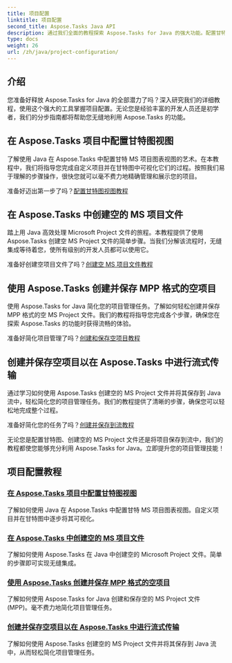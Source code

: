 ```yaml
---
title: 项目配置
linktitle: 项目配置
second_title: Aspose.Tasks Java API
description: 通过我们全面的教程探索 Aspose.Tasks for Java 的强大功能。配置甘特图、创建 MS 项目文件并简化项目管理。
type: docs
weight: 26
url: /zh/java/project-configuration/
---
```

## 介绍

您准备好释放 Aspose.Tasks for Java 的全部潜力了吗？深入研究我们的详细教程，使用这个强大的工具掌握项目配置。无论您是经验丰富的开发人员还是初学者，我们的分步指南都将帮助您无缝地利用 Aspose.Tasks 的功能。

## 在 Aspose.Tasks 项目中配置甘特图视图

了解使用 Java 在 Aspose.Tasks 中配置甘特 MS 项目图表视图的艺术。在本教程中，我们将指导您完成自定义项目并在甘特图中可视化它们的过程。按照我们易于理解的步骤操作，很快您就可以毫不费力地精确管理和展示您的项目。

准备好迈出第一步了吗？[配置甘特图视图教程](./configure-gantt-chart/)

## 在 Aspose.Tasks 中创建空的 MS 项目文件

踏上用 Java 高效处理 Microsoft Project 文件的旅程。本教程提供了使用 Aspose.Tasks 创建空 MS Project 文件的简单步骤。当我们分解该流程时，无缝集成等待着您，使所有级别的开发人员都可以使用它。

准备好创建空项目文件了吗？[创建空 MS 项目文件教程](./create-empty-project-file/)

## 使用 Aspose.Tasks 创建并保存 MPP 格式的空项目

使用 Aspose.Tasks for Java 简化您的项目管理任务。了解如何轻松创建并保存 MPP 格式的空 MS Project 文件。我们的教程将指导您完成各个步骤，确保您在探索 Aspose.Tasks 的功能时获得流畅的体验。

准备好简化项目管理了吗？[创建和保存空项目教程](./create-save-mpp/)

## 创建并保存空项目以在 Aspose.Tasks 中进行流式传输

通过学习如何使用 Aspose.Tasks 创建空的 MS Project 文件并将其保存到 Java 流中，轻松简化您的项目管理任务。我们的教程提供了清晰的步骤，确保您可以轻松地完成整个过程。

准备好简化您的任务了吗？[创建并保存到流教程](./create-save-stream/)

无论您是配置甘特图、创建空的 MS Project 文件还是将项目保存到流中，我们的教程都使您能够充分利用 Aspose.Tasks for Java。立即提升您的项目管理技能！
## 项目配置教程
### [在 Aspose.Tasks 项目中配置甘特图视图](./configure-gantt-chart/)
了解如何使用 Java 在 Aspose.Tasks 中配置甘特 MS 项目图表视图。自定义项目并在甘特图中逐步将其可视化。
### [在 Aspose.Tasks 中创建空的 MS 项目文件](./create-empty-project-file/)
了解如何使用 Aspose.Tasks 在 Java 中创建空的 Microsoft Project 文件。简单的步骤即可实现无缝集成。
### [使用 Aspose.Tasks 创建并保存 MPP 格式的空项目](./create-save-mpp/)
了解如何使用 Aspose.Tasks for Java 创建和保存空的 MS Project 文件 (MPP)。毫不费力地简化项目管理任务。
### [创建并保存空项目以在 Aspose.Tasks 中进行流式传输](./create-save-stream/)
了解如何使用 Aspose.Tasks 创建空的 MS Project 文件并将其保存到 Java 流中，从而轻松简化项目管理任务。